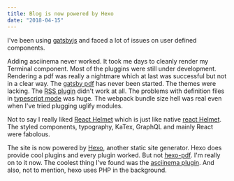 ```yaml
---
title: Blog is now powered by Hexo
date: "2018-04-15"
---
```


I've been using [gatsbyjs](https://www.gatsbyjs.org) and faced a lot of issues on user defined components. 
<!--more -->
Adding asciinema never worked. It took me days to cleanly render my Terminal component.
Most of the pluggins were still under development. Rendering a pdf was really a nightmare which at last was successful but not in a clear way. The [gatsby pdf](https://www.gatsbyjs.org/packages/gatsby-transformer-pdf/) has never been started. The themes were lacking. The [RSS plugin](https://www.gatsbyjs.org/packages/gatsby-plugin-feed/) didn't work at all. The problems with definition files in [typescript mode](https://www.gatsbyjs.org/packages/gatsby-plugin-typescript/) was huge. The webpack bundle size hell was real even when I've tried plugging uglify modules. 

Not to say I really liked [React Helmet](https://www.gatsbyjs.org/packages/gatsby-plugin-react-helmet/) which is just like native [react Helmet](https://github.com/nfl/react-helmet). The styled components, typography, KaTex, GraphQL and mainly React were fabolous.

The site is now powered by [Hexo](https://www.hexo.io), another static site generator. Hexo does provide cool plugins and every plugin worked. But not [hexo-pdf](https://github.com/superalsrk/hexo-pdf/). I'm really on to it now. The coolest thing I've found was the [asciinema plugin](https://github.com/mythsman/hexo-filter-asciinema/). And also, not to mention, hexo uses PHP in the background.
